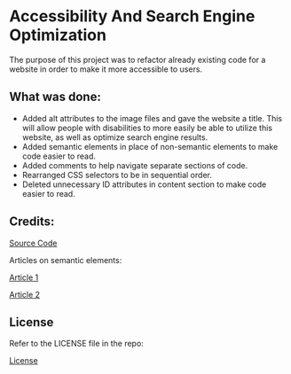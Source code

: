 # Accessibility And Search Engine Optimization

The purpose of this project was to refactor already existing code for a website in order to make it more accessible to users.

## What was done:
* Added alt attributes to the image files and gave the website a title. This will allow people with disabilities to more easily be able to utilize this website, as well as optimize search engine results.
* Added semantic elements in place of non-semantic elements to make code easier to read.
* Added comments to help navigate separate sections of code.
* Rearranged CSS selectors to be in sequential order.
* Deleted unnecessary ID attributes in content section to make code easier to read.

## Credits:

[Source Code](https://github.com/coding-boot-camp/urban-octo-telegram)

Articles on semantic elements:

[Article 1](https://www.w3schools.com/html/html5_semantic_elements.asp)

[Article 2](https://www.freecodecamp.org/news/semantic-html5-elements/#:~:text=Semantic%20HTML%20elements%20are%20those,content%20that%20is%20inside%20them.)

## License

Refer to the LICENSE file in the repo:

[License](https://github.com/dakotablanchard/wc-module-1/blob/main/LICENSE)

